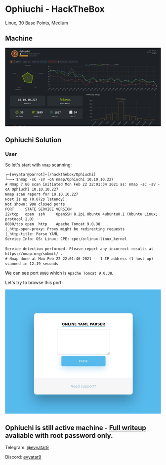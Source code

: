 # Ophiuchi - HackTheBox
Linux, 30 Base Points, Medium

## Machine
![Ophiuchi.JPG](images/Ophiuchi.JPG)

## Ophiuchi Solution

### User

So let's start with ```nmap``` scanning:

```console
┌─[evyatar@parrot]─[/hackthebox/Ophiuchi]
└──╼ $nmap -sC -sV -oA nmap/Ophiuchi 10.10.10.227
# Nmap 7.80 scan initiated Mon Feb 22 22:01:34 2021 as: nmap -sC -sV -oA Ophiuchi 10.10.10.227
Nmap scan report for 10.10.10.227
Host is up (0.072s latency).
Not shown: 998 closed ports
PORT     STATE SERVICE VERSION
22/tcp   open  ssh     OpenSSH 8.2p1 Ubuntu 4ubuntu0.1 (Ubuntu Linux; protocol 2.0)
8080/tcp open  http    Apache Tomcat 9.0.38
|_http-open-proxy: Proxy might be redirecting requests
|_http-title: Parse YAML
Service Info: OS: Linux; CPE: cpe:/o:linux:linux_kernel

Service detection performed. Please report any incorrect results at https://nmap.org/submit/ .
# Nmap done at Mon Feb 22 22:01:46 2021 -- 1 IP address (1 host up) scanned in 12.19 seconds
```

We can see port ```8080``` which is ```Apache Tomcat 9.0.38```.

Let's try to browse this port:

![port8080.JPG](images/port8080.JPG)

 
## Ophiuchi is still active machine - [Full writeup](Ophiuchi-Writeup.pdf) avaliable with root password only.

Telegram: [@evyatar9](https://t.me/evyatar9)

Discord: [evyatar9](https://discordapp.com/users/812805349815091251)
